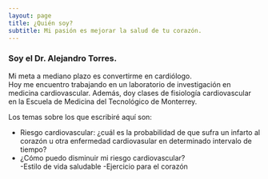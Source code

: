 ```yaml
---
layout: page
title: ¿Quién soy?
subtitle: Mi pasión es mejorar la salud de tu corazón.
---
```


### Soy el Dr. Alejandro Torres.  
Mi meta a mediano plazo es convertirme en cardiólogo.  
Hoy me encuentro trabajando en un laboratorio de investigación en medicina cardiovascular. Además, doy clases de fisiología cardiovascular en la Escuela de Medicina del Tecnológico de Monterrey.

Los temas sobre los que escribiré aquí son:

- Riesgo cardiovascular: ¿cuál es la probabilidad de que sufra un infarto al corazón u otra enfermedad cardiovasular en determinado intervalo de tiempo?
- ¿Cómo puedo disminuir mi riesgo cardiovascular?  
 -Estilo de vida saludable
 -Ejercicio para el corazón
 

